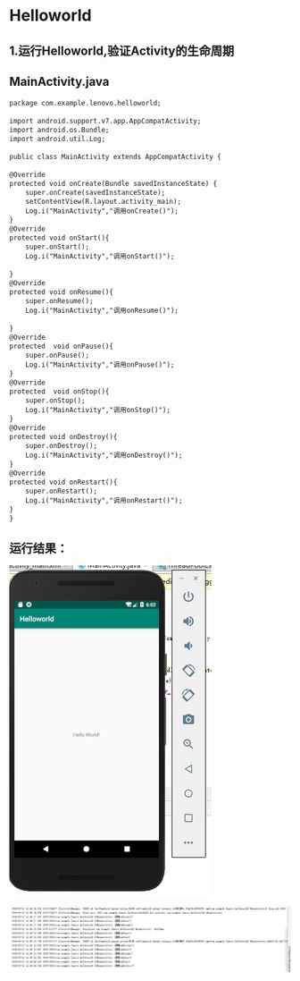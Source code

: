 # Helloworld

1.运行Helloworld,验证Activity的生命周期
--
MainActivity.java
--
    package com.example.lenovo.helloworld;

    import android.support.v7.app.AppCompatActivity;
    import android.os.Bundle;
    import android.util.Log;

    public class MainActivity extends AppCompatActivity {

    @Override
    protected void onCreate(Bundle savedInstanceState) {
        super.onCreate(savedInstanceState);
        setContentView(R.layout.activity_main);
        Log.i("MainActivity","调用onCreate()");
    }
    @Override
    protected void onStart(){
        super.onStart();
        Log.i("MainActivity","调用onStart()");

    }
    @Override
    protected void onResume(){
        super.onResume();
        Log.i("MainActivity","调用onResume()");

    }
    @Override
    protected  void onPause(){
        super.onPause();
        Log.i("MainActivity","调用onPause()");
    }
    @Override
    protected  void onStop(){
        super.onStop();
        Log.i("MainActivity","调用onStop()");
    }
    @Override
    protected void onDestroy(){
        super.onDestroy();
        Log.i("MainActivity","调用onDestroy()");
    }
    @Override
    protected void onRestart(){
        super.onRestart();
        Log.i("MainActivity","调用onRestart()");
    }
    }
运行结果：
--

![Image text](https://github.com/maijiang/Helloworld/blob/master/hello.PNG)
    <br>

![Image text](https://github.com/maijiang/Helloworld/blob/master/act_life.PNG)
